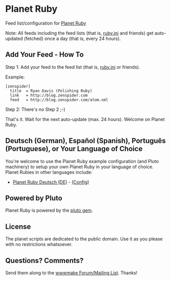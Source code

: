 # Planet Ruby

Feed list/configuration for [Planet Ruby](http://planetruby.herokuapp.com)

Note: All feeds including the feed lists (that is, [ruby.ini](ruby.ini) and friends)
get auto-updated (fetched) once a day (that is, every 24 hours).


## Add Your Feed - How To

Step 1: Add your feed to the feed list (that is, [ruby.ini](ruby.ini) or friends).


Example:

~~~
[zenspider]
  title  = Ryan Davis (Polishing Ruby)
  link   = http://blog.zenspider.com
  feed   = http://blog.zenspider.com/atom.xml
~~~

Step 2: There's no Step 2 ;-)

That's it. Wait for the next auto-update (max. 24 hours). Welcome on Planet Ruby.



##  Deutsch (German), Español (Spanish), Português (Portuguese), or Your Language of Choice

You're welcome to use the Planet Ruby example configuration (and Pluto machinery) to
setup your own Planet Ruby in your language of choice. Planet Rubies in
other languages include:

- [Planet Ruby Deutsch (DE)](http://planet.ruby-portal.de) - [(Config)](https://github.com/Quintus/rubyplanet)



## Powered by Pluto

Planet Ruby is powered by the [pluto gem](https://github.com/feedreader).


## License

The planet scripts are dedicated to the public domain.
Use it as you please with no restrictions whatsoever.

## Questions? Comments?

Send them along to the [wwwmake Forum/Mailing List](http://groups.google.com/group/wwwmake).
Thanks!
